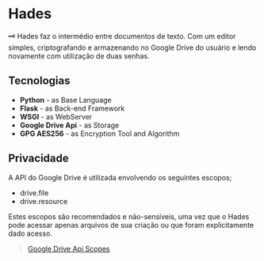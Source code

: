 # Hades
🗝 Hades faz o intermédio entre documentos de texto. Com um editor simples, criptografando e armazenando no Google Drive do usuário e lendo novamente com utilização de duas senhas.

## Tecnologias

- **Python** - as Base Language
- **Flask** - as Back-end Framework
- **WSGI** - as WebServer
- **Google Drive Api** - as Storage
- **GPG AES256** - as Encryption Tool and Algorithm

## Privacidade

A API do Google Drive é utilizada envolvendo os seguintes escopos;

- drive.file
- drive.resource

Estes escopos são recomendados e não-sensíveis, uma vez que o Hades pode acessar apenas arquivos de sua criação ou que foram explicitamente dado acesso.

> [Google Drive Api Scopes](https://developers.google.com/drive/api/guides/api-specific-auth#scopes)
